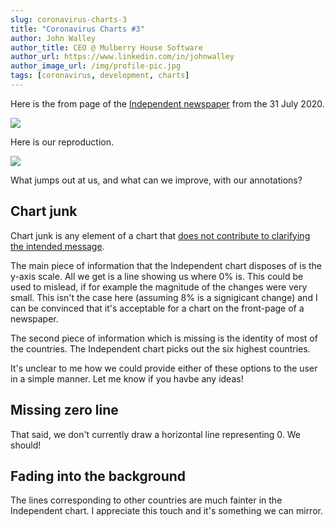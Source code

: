 ```yaml
---
slug: coronavirus-charts-3
title: "Coronavirus Charts #3"
author: John Walley
author_title: CEO @ Mulberry House Software
author_url: https://www.linkedin.com/in/johnwalley
author_image_url: /img/profile-pic.jpg
tags: [coronavirus, development, charts]
---
```


Here is the from page of the [Independent newspaper](https://www.independent.co.uk/) from the 31 July 2020.

![](/img/blog/remarkable-chart-change-in-mortaility-rates-across-europe-independent.png)

Here is our reproduction.

![](/img/blog/remarkable-chart-change-in-mortaility-rates-across-europe-independent-before.png)

<!-- truncate-->

What jumps out at us, and what can we improve, with our annotations?

## Chart junk

Chart junk is any element of a chart that [does not contribute to clarifying the intended message](https://eagereyes.org/blog/2013/definition-chart-junk).

The main piece of information that the Independent chart disposes of is the y-axis scale. All we get is a line showing us where 0% is. This could be used to mislead, if for example the magnitude of the changes were very small. This isn't the case here (assuming 8% is a signigicant change) and I can be convinced that it's acceptable for a chart on the front-page of a newspaper.

The second piece of information which is missing is the identity of most of the countries. The Independent chart picks out the six highest countries.

It's unclear to me how we could provide either of these options to the user in a simple manner. Let me know if you havbe any ideas!

## Missing zero line

That said, we don't currently draw a horizontal line representing 0. We should!

## Fading into the background

The lines corresponding to other countries are much fainter in the Independent chart. I appreciate this touch and it's something we can mirror.
